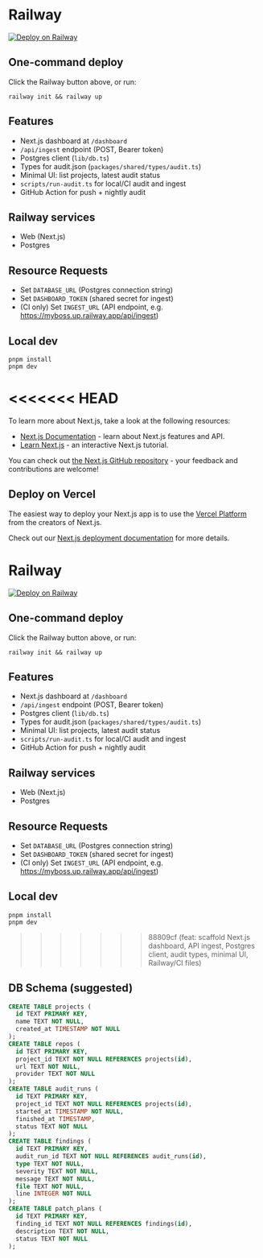 # Railway
[![Deploy on Railway](https://railway.app/button.svg)](https://railway.app/new/template?template=https://github.com/GooseyPrime/MyBoss&plugins=postgresql)

## One-command deploy

Click the Railway button above, or run:

```
railway init && railway up
```

## Features
- Next.js dashboard at `/dashboard`
- `/api/ingest` endpoint (POST, Bearer token)
- Postgres client (`lib/db.ts`)
- Types for audit.json (`packages/shared/types/audit.ts`)
- Minimal UI: list projects, latest audit status
- `scripts/run-audit.ts` for local/CI audit and ingest
- GitHub Action for push + nightly audit

## Railway services
- Web (Next.js)
- Postgres

## Resource Requests
- Set `DATABASE_URL` (Postgres connection string)
- Set `DASHBOARD_TOKEN` (shared secret for ingest)
- (CI only) Set `INGEST_URL` (API endpoint, e.g. https://myboss.up.railway.app/api/ingest)

## Local dev
```
pnpm install
pnpm dev
```

<<<<<<< HEAD
=======
To learn more about Next.js, take a look at the following resources:

- [Next.js Documentation](https://nextjs.org/docs) - learn about Next.js features and API.
- [Learn Next.js](https://nextjs.org/learn) - an interactive Next.js tutorial.

You can check out [the Next.js GitHub repository](https://github.com/vercel/next.js) - your feedback and contributions are welcome!

## Deploy on Vercel

The easiest way to deploy your Next.js app is to use the [Vercel Platform](https://vercel.com/new?utm_medium=default-template&filter=next.js&utm_source=create-next-app&utm_campaign=create-next-app-readme) from the creators of Next.js.

Check out our [Next.js deployment documentation](https://nextjs.org/docs/app/building-your-application/deploying) for more details.

# Railway
[![Deploy on Railway](https://railway.app/button.svg)](https://railway.app/new/template?template=https://github.com/GooseyPrime/MyBoss&plugins=postgresql)

## One-command deploy

Click the Railway button above, or run:

```
railway init && railway up
```

## Features
- Next.js dashboard at `/dashboard`
- `/api/ingest` endpoint (POST, Bearer token)
- Postgres client (`lib/db.ts`)
- Types for audit.json (`packages/shared/types/audit.ts`)
- Minimal UI: list projects, latest audit status
- `scripts/run-audit.ts` for local/CI audit and ingest
- GitHub Action for push + nightly audit

## Railway services
- Web (Next.js)
- Postgres

## Resource Requests
- Set `DATABASE_URL` (Postgres connection string)
- Set `DASHBOARD_TOKEN` (shared secret for ingest)
- (CI only) Set `INGEST_URL` (API endpoint, e.g. https://myboss.up.railway.app/api/ingest)

## Local dev
```
pnpm install
pnpm dev
```

>>>>>>> 88809cf (feat: scaffold Next.js dashboard, API ingest, Postgres client, audit types, minimal UI, Railway/CI files)
## DB Schema (suggested)
```sql
CREATE TABLE projects (
  id TEXT PRIMARY KEY,
  name TEXT NOT NULL,
  created_at TIMESTAMP NOT NULL
);
CREATE TABLE repos (
  id TEXT PRIMARY KEY,
  project_id TEXT NOT NULL REFERENCES projects(id),
  url TEXT NOT NULL,
  provider TEXT NOT NULL
);
CREATE TABLE audit_runs (
  id TEXT PRIMARY KEY,
  project_id TEXT NOT NULL REFERENCES projects(id),
  started_at TIMESTAMP NOT NULL,
  finished_at TIMESTAMP,
  status TEXT NOT NULL
);
CREATE TABLE findings (
  id TEXT PRIMARY KEY,
  audit_run_id TEXT NOT NULL REFERENCES audit_runs(id),
  type TEXT NOT NULL,
  severity TEXT NOT NULL,
  message TEXT NOT NULL,
  file TEXT NOT NULL,
  line INTEGER NOT NULL
);
CREATE TABLE patch_plans (
  id TEXT PRIMARY KEY,
  finding_id TEXT NOT NULL REFERENCES findings(id),
  description TEXT NOT NULL,
  status TEXT NOT NULL
);
```

